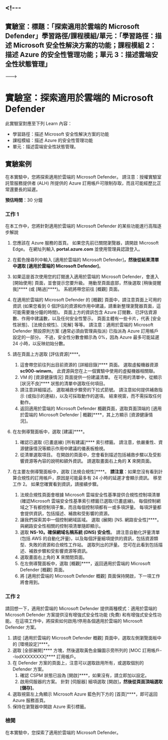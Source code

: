 &lt;!---
---
實驗室：標題：「探索適用於雲端的 Microsoft Defender」學習路徑/課程模組/單元：「學習路徑：描述 Microsoft 安全性解決方案的功能；課程模組 2：描述 Azure 的安全性管理功能；單元 3：描述雲端安全性狀態管理」
---
--->

# 實驗室：探索適用於雲端的 Microsoft Defender

此實驗室對應至下列 Learn 內容：

- 學習路徑：描述 Microsoft 安全性解決方案的功能
- 課程模組：描述 Azure 的安全性管理功能
- 單元：描述雲端安全性狀態管理。

## 實驗案例

在本實驗中，您將探索適用於雲端的 Microsoft Defender。  請注意：授權實驗室託管服務提供者 (ALH) 所提供的 Azure 訂用帳戶可限制存取，而且可能經歷比正常還要長的延遲。

**預估時間**：30 分鐘

### 工作 1

在本工作中，您將針對適用於雲端的 Microsoft Defender 的某些功能進行高階逐步解說

1. 您應該在 Azure 服務的首頁。  如果您先前已關閉瀏覽器，請開啟 Microsoft Edge。 在網址列輸入 **portal.azure.com** 並使用管理員認證登入。

1. 在藍色搜尋列中輸入 [適用於雲端的 Microsoft Defender]****，然後從結果清單中選取 [適用於雲端的 Microsoft Defender]****。

1. 如果這是首次使用您的訂閱進入適用於雲端的 Microsoft Defender，會進入 [開始使用] 頁面，並會提示您要升級。  捲動至頁面底部，然後選取 [稍後提醒我]**** (或 [略過]****)。  系統將帶您前往 [概觀] 頁面。

1. 在適用於雲端的 Microsoft Defender 的 [概觀] 頁面中，請注意頁面上可用的資訊 (如果您看到 0 個評估的資源和作用中建議，請重新整理瀏覽器頁面，這可能需要幾分鐘的時間)。  頁面上方的資訊包含 Azure 訂閱數、已評估資源數、作用中建議數，以及任何安全性警示。  頁面主體有一些卡片，代表 [安全性狀態]、[法規合規性]、[見解] 等等。  請注意：適用於雲端的 Microsoft Defender 預設原則方案 (通常必須由管理員指派) 已指派為 Azure 訂用帳戶設定的一部分。 不過，安全性分數會顯示為 0%，因為 Azure 最多可能延遲 24 小時，以反映初始分數。

1. 請在頁面上方選取 [評估資源]****。 
    1. 這會帶您前往列出目前資源的 [詳細目錄]**** 頁面。 選取虛擬機器資源 **sc900-winwm**。 此資源與您在上一個實驗中使用的虛擬機器相關聯。
    1. VM 的 [資源健康情況] 頁面提供一份建議清單。  在可用的清單中，從顯示 [狀況不良]**** 狀態的清單中選取任何項目。
    1. 請注意詳細描述。  選取補救步驟旁的下拉式箭號。 請注意如何提供補救指示 (或指示的連結)，以及可採取動作的選項。  結束視窗，而不需採取任何動作。
    1. 返回適用於雲端的 Microsoft Defender 概觀頁面，選取頁面頂端的 [適用於雲端的 Microsoft Defender | 概觀]****，其上方顯示 [資源健康情況]。

1. 在左側導覽面板中，選取 [建議]****。  
    1. 確認已選取 (已畫底線) [所有建議]**** 索引標籤。  請注意，依嚴重性、資源健康情況等顯示作用中建議的儀表板檢視。
    1. 從清單選取項目。  在開啟的頁面中，您會看到描述包括補救步驟以及受影響資源等內容的說明和額外資訊。 請選取畫面右上角的 **X** 來開頁面。

1. 在主要左側導覽面板中，選取 [法規合規性]****。  **請注意**：如果您沒有看到計算合規性的訂用帳戶，原因是可能最多有 24 小時的延遲才會顯示資訊。 移至工作 2。  如果您確實看到資訊，請接續步驟。
    1. 法規合規性頁面會根據 Microsoft 雲端安全性基準提供合規性控制項清單 (確認Microsoft 雲端安全性基準索引標籤已選取/已畫底線)。 每個控制網域之下有都控制項子集，而且每個控制項都有一或多項評量。 每項評量都會提供資訊，包括描述、補救和受影響的資源。
    1. 讓我們探索其中一個控制網域區域。 選取 (展開) [NS. 網路安全性]****。 與網路安全性相關的控制項清單隨即顯示。
    1. 選取 **NS-10。確保網域名稱系統 (DNS) 安全性**。 請注意自動化評量清單 (包括 AWS 的自動化評量)，以及每個評量細項提供的資訊，包括資源類型、失敗的資源和合規性工作站。 選取列出的評量。  您可在此看到包括描述、補救步驟和受影響資源等資訊。
    1. 選取畫面右上角的 **X** 來關閉頁面。
    1. 在左側導覽面板中，選取 [概觀]****，返回適用於雲端的 Microsoft Defender [概觀] 頁面。
    1. 將 [適用於雲端的 Microsoft Defender 概觀] 頁面保持開啟，下一項工作將會用到。

### 工作 2

請回想一下，適用於雲端的 Microsoft Defender 提供兩種模式：適用於雲端的 Microsoft Defender 方案提供沒有增強式安全性功能 (免費) 和有增強式安全性功能。 在這項工作中，將探索如何啟用/停用各個適用於雲端的 Microsoft Defender 方案。

1. 請從 [適用於雲端的 Microsoft Defender 概觀] 頁面中，選取左側瀏覽面板中的 [環境設定]****。
1. 選取 [全部展開]**** 方塊，然後選取黃色金鑰圖示旁所列的 [MOC 訂用帳戶--lodXXXXXXXX]**** 訂用帳戶。
1. 在 Defender 方案的頁面上，注意可以選取啟用所有，或選取個別的 Defender 方案。 
    1. 確認 CSPM 狀態已設為 [開啟]****，如果沒有，請立即加以設定。  
    1. 啟用伺服器的方案。  針對 [伺服器] 細項選取 [開啟]****，然後從頁面頂端選取 [儲存]****。
1. 選取視窗左上角顯示 Microsoft Azure 藍色列下方的 [首頁]****，即可返回 Azure 服務首頁。
1. 保持在瀏覽器中開啟 Azure 索引標籤。

### 檢閱

在本實驗中，您探索了適用於雲端的 Microsoft Defender。
